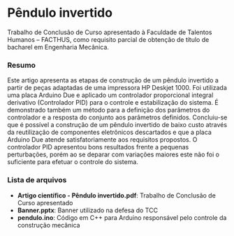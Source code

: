 # Pêndulo invertido
Trabalho de Conclusão de Curso apresentado à Faculdade de Talentos Humanos – FACTHUS, como requisito parcial de obtenção de título de bacharel em Engenharia Mecânica.

### Resumo
Este artigo apresenta as etapas de construção de um pêndulo invertido a partir de peças adaptadas de uma impressora HP Deskjet 1000. Foi utilizada uma placa Arduino Due e aplicado um controlador proporcional integral derivativo (Controlador PID) para o controle e estabilização do sistema. É demonstrado também um método para a definição dos parâmetros do controlador e a resposta do conjunto aos parâmetros definidos. Concluiu-se que é possível a construção de um pêndulo invertido de baixo custo através da reutilização de componentes eletrônicos descartados e que a placa Arduino Due atende satisfatoriamente aos requisitos propostos. O controlador PID apresentou bons resultados frente a pequenas perturbações, porém ao se deparar com variações maiores este não foi o suficiente para efetuar o controle do sistema.

### Lista de arquivos
- **Artigo científico - Pêndulo invertido.pdf**: Trabalho de Conclusão de Curso apresentado
- **Banner.pptx**: Banner utilizado na defesa do TCC
- **pendulo.ino**: Código em C++ para Arduino responsável pelo controle da construção mecânica
